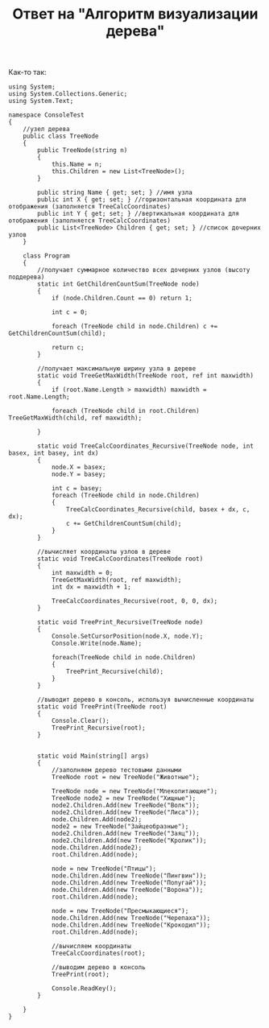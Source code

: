 ﻿---
title: "Ответ на \"Алгоритм визуализации дерева\""
se.owner.user_id: 240512
se.owner.display_name: "MSDN.WhiteKnight"
se.owner.link: "https://ru.stackoverflow.com/users/240512/msdn-whiteknight"
se.answer_id: 927746
se.question_id: 927663
se.post_type: answer
se.score: 0
se.is_accepted: True
---
<p>Как-то так:</p>

<pre><code>using System;
using System.Collections.Generic;
using System.Text;

namespace ConsoleTest
{
    //узел дерева
    public class TreeNode
    {
        public TreeNode(string n)
        {
            this.Name = n;
            this.Children = new List&lt;TreeNode&gt;();
        }

        public string Name { get; set; } //имя узла
        public int X { get; set; } //горизонтальная координата для отображения (заполняется TreeCalcCoordinates)
        public int Y { get; set; } //вертикальная координата для отображения (заполняется TreeCalcCoordinates) 
        public List&lt;TreeNode&gt; Children { get; set; } //список дочерних узлов
    }

    class Program
    {
        //получает суммарное количество всех дочерних узлов (высоту поддерева)
        static int GetChildrenCountSum(TreeNode node)
        {
            if (node.Children.Count == 0) return 1;

            int c = 0;

            foreach (TreeNode child in node.Children) c += GetChildrenCountSum(child);

            return c;
        }

        //получает максимальную ширину узла в дереве
        static void TreeGetMaxWidth(TreeNode root, ref int maxwidth)
        {
            if (root.Name.Length &gt; maxwidth) maxwidth = root.Name.Length;

            foreach (TreeNode child in root.Children) TreeGetMaxWidth(child, ref maxwidth);

        }

        static void TreeCalcCoordinates_Recursive(TreeNode node, int basex, int basey, int dx)
        {            
            node.X = basex;
            node.Y = basey;

            int c = basey;
            foreach (TreeNode child in node.Children)
            {
                TreeCalcCoordinates_Recursive(child, basex + dx, c, dx);
                c += GetChildrenCountSum(child);                
            }
        }

        //вычисляет координаты узлов в дереве
        static void TreeCalcCoordinates(TreeNode root)
        {
            int maxwidth = 0;
            TreeGetMaxWidth(root, ref maxwidth);
            int dx = maxwidth + 1;            

            TreeCalcCoordinates_Recursive(root, 0, 0, dx);
        }

        static void TreePrint_Recursive(TreeNode node)
        {
            Console.SetCursorPosition(node.X, node.Y);
            Console.Write(node.Name);

            foreach(TreeNode child in node.Children)
            {
                TreePrint_Recursive(child);
            }
        }

        //выводит дерево в консоль, используя вычисленные координаты
        static void TreePrint(TreeNode root)
        {
            Console.Clear();
            TreePrint_Recursive(root);
        }


        static void Main(string[] args)
        {
            //заполняем дерево тестовыми данными
            TreeNode root = new TreeNode("Животные");

            TreeNode node = new TreeNode("Млекопитающие");
            TreeNode node2 = new TreeNode("Хищные");
            node2.Children.Add(new TreeNode("Волк"));
            node2.Children.Add(new TreeNode("Лиса"));
            node.Children.Add(node2);
            node2 = new TreeNode("Зайцеобразные");
            node2.Children.Add(new TreeNode("Заяц"));
            node2.Children.Add(new TreeNode("Кролик"));
            node.Children.Add(node2);
            root.Children.Add(node);            

            node = new TreeNode("Птицы");
            node.Children.Add(new TreeNode("Пингвин"));
            node.Children.Add(new TreeNode("Попугай"));
            node.Children.Add(new TreeNode("Ворона"));            
            root.Children.Add(node);

            node = new TreeNode("Пресмыкающиеся");
            node.Children.Add(new TreeNode("Черепаха"));
            node.Children.Add(new TreeNode("Крокодил"));
            root.Children.Add(node);

            //вычисляем координаты
            TreeCalcCoordinates(root);

            //выводим дерево в консоль
            TreePrint(root);

            Console.ReadKey();
        }

    }
}
</code></pre>
